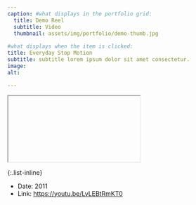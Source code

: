 ```yaml
---
caption: #what displays in the portfolio grid:
  title: Demo Reel
  subtitle: Video
  thumbnail: assets/img/portfolio/demo-thumb.jpg
  
#what displays when the item is clicked:
title: Everyday Stop Motion
subtitle: subtitle lorem ipsum dolor sit amet consectetur.
image: 
alt: 

---
```

<div class="embed-responsive embed-responsive-16by9">
<iframe class="embed-responsive-item"></iframe>
</div>

{:.list-inline} 
- Date: 2011
- Link: https://youtu.be/LvLEBtRmKT0